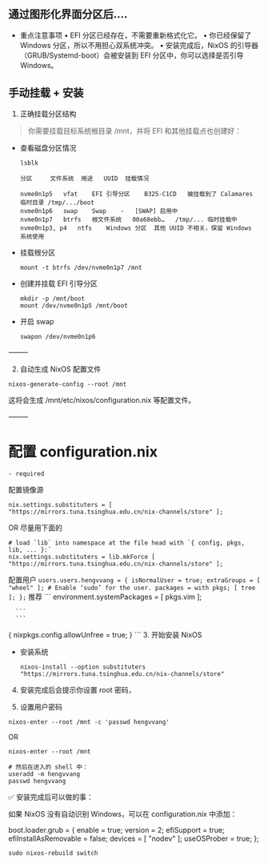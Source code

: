 ## 通过图形化界面分区后....
  - 重点注意事项
  	•	EFI 分区已经存在，不需要重新格式化它。
  	•	你已经保留了 Windows 分区，所以不用担心双系统冲突。
  	•	安装完成后，NixOS 的引导器（GRUB/Systemd-boot）会被安装到 EFI 分区中，你可以选择是否引导 Windows。

## 手动挂载 + 安装

1. 正确挂载分区结构
> 你需要挂载目标系统根目录 /mnt，并将 EFI 和其他挂载点也创建好：

  - 查看磁盘分区情况
    ```
    lsblk
    ```
    ```
    分区	   文件系统	 用途	  UUID	挂载情况

    nvme0n1p5	vfat	EFI 引导分区	B325-C1CD	被挂载到了 Calamares 临时目录 /tmp/.../boot
    nvme0n1p6	swap	Swap	-	[SWAP] 启用中
    nvme0n1p7	btrfs	根文件系统	00a68ebb…	/tmp/... 临时挂载中
    nvme0n1p3, p4	ntfs	Windows 分区	其他 UUID	不相关，保留 Windows 系统使用
    ```

  - 挂载根分区
    ```
    mount -t btrfs /dev/nvme0n1p7 /mnt
    ```

  - 创建并挂载 EFI 引导分区
    ```
    mkdir -p /mnt/boot
    mount /dev/nvme0n1p5 /mnt/boot
    ```

  - 开启 swap
    ```
    swapon /dev/nvme0n1p6
    ```

⸻

2. 自动生成 NixOS 配置文件
  ```
  nixos-generate-config --root /mnt
  ```
这将会生成 /mnt/etc/nixos/configuration.nix 等配置文件。

⸻


# 配置 configuration.nix
    - required
配置镜像源

  ```
  nix.settings.substituters = [ "https://mirrors.tuna.tsinghua.edu.cn/nix-channels/store" ];
  ```
  OR  尽量用下面的
  ```
  # load `lib` into namespace at the file head with `{ config, pkgs, lib, ... }:`
  nix.settings.substituters = lib.mkForce [ "https://mirrors.tuna.tsinghua.edu.cn/nix-channels/store" ];
  ```
配置用户
    ```
    users.users.hengvvang = {
    isNormalUser = true;
     extraGroups = [ "wheel" ]; # Enable ‘sudo’ for the user.
     packages = with pkgs; [
       tree
     ];
   };
      ```
推荐
      ```
        environment.systemPackages = [
    pkgs.vim
  ];
      
      ```
      ```
{
  nixpkgs.config.allowUnfree = true;
}
      ```
3. 开始安装 NixOS
  - 安装系统
    ```
    nixos-install --option substituters "https://mirrors.tuna.tsinghua.edu.cn/nix-channels/store"
    ```

4. 安装完成后会提示你设置 root 密码，

5. 设置用户密码
  ```
  nixos-enter --root /mnt -c 'passwd hengvvang'
  ```
  OR
  ```
  nixos-enter --root /mnt

  # 然后在进入的 shell 中：
  useradd -m hengvvang
  passwd hengvvang

  ```





✅ 安装完成后可以做的事：

如果 NixOS 没有自动识别 Windows，可以在 configuration.nix 中添加：

boot.loader.grub = {
  enable = true;
  version = 2;
  efiSupport = true;
  efiInstallAsRemovable = false;
  devices = [ "nodev" ];
  useOSProber = true;
};

```
sudo nixos-rebuild switch
```
